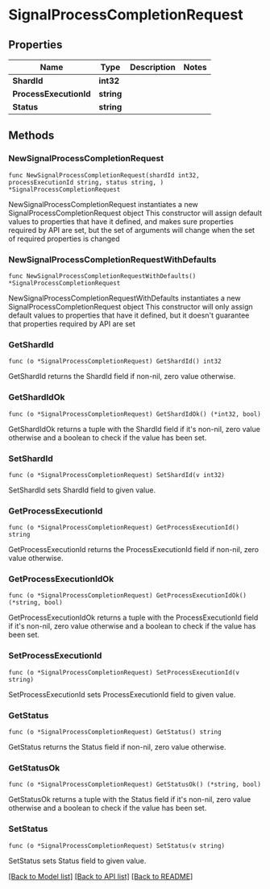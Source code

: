 # SignalProcessCompletionRequest

## Properties

Name | Type | Description | Notes
------------ | ------------- | ------------- | -------------
**ShardId** | **int32** |  | 
**ProcessExecutionId** | **string** |  | 
**Status** | **string** |  | 

## Methods

### NewSignalProcessCompletionRequest

`func NewSignalProcessCompletionRequest(shardId int32, processExecutionId string, status string, ) *SignalProcessCompletionRequest`

NewSignalProcessCompletionRequest instantiates a new SignalProcessCompletionRequest object
This constructor will assign default values to properties that have it defined,
and makes sure properties required by API are set, but the set of arguments
will change when the set of required properties is changed

### NewSignalProcessCompletionRequestWithDefaults

`func NewSignalProcessCompletionRequestWithDefaults() *SignalProcessCompletionRequest`

NewSignalProcessCompletionRequestWithDefaults instantiates a new SignalProcessCompletionRequest object
This constructor will only assign default values to properties that have it defined,
but it doesn't guarantee that properties required by API are set

### GetShardId

`func (o *SignalProcessCompletionRequest) GetShardId() int32`

GetShardId returns the ShardId field if non-nil, zero value otherwise.

### GetShardIdOk

`func (o *SignalProcessCompletionRequest) GetShardIdOk() (*int32, bool)`

GetShardIdOk returns a tuple with the ShardId field if it's non-nil, zero value otherwise
and a boolean to check if the value has been set.

### SetShardId

`func (o *SignalProcessCompletionRequest) SetShardId(v int32)`

SetShardId sets ShardId field to given value.


### GetProcessExecutionId

`func (o *SignalProcessCompletionRequest) GetProcessExecutionId() string`

GetProcessExecutionId returns the ProcessExecutionId field if non-nil, zero value otherwise.

### GetProcessExecutionIdOk

`func (o *SignalProcessCompletionRequest) GetProcessExecutionIdOk() (*string, bool)`

GetProcessExecutionIdOk returns a tuple with the ProcessExecutionId field if it's non-nil, zero value otherwise
and a boolean to check if the value has been set.

### SetProcessExecutionId

`func (o *SignalProcessCompletionRequest) SetProcessExecutionId(v string)`

SetProcessExecutionId sets ProcessExecutionId field to given value.


### GetStatus

`func (o *SignalProcessCompletionRequest) GetStatus() string`

GetStatus returns the Status field if non-nil, zero value otherwise.

### GetStatusOk

`func (o *SignalProcessCompletionRequest) GetStatusOk() (*string, bool)`

GetStatusOk returns a tuple with the Status field if it's non-nil, zero value otherwise
and a boolean to check if the value has been set.

### SetStatus

`func (o *SignalProcessCompletionRequest) SetStatus(v string)`

SetStatus sets Status field to given value.



[[Back to Model list]](../README.md#documentation-for-models) [[Back to API list]](../README.md#documentation-for-api-endpoints) [[Back to README]](../README.md)


